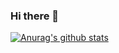 ### Hi there 👋
[![Anurag's github stats](https://github-readme-stats.vercel.app/api?username=niid)](https://github.com/anuraghazra/github-readme-stats)
<!--
**Niid/Niid** is a ✨ _special_ ✨ repository because its `README.md` (this file) appears on your GitHub profile.

Here are some ideas to get you started:

- 🔭 I’m currently working on ...
- 🌱 I’m currently learning ...
- 👯 I’m looking to collaborate on ...
- 🤔 I’m looking for help with ...
- 💬 Ask me about ...
- 📫 How to reach me: ...
- 😄 Pronouns: ...
- ⚡ Fun fact: ...
-->
